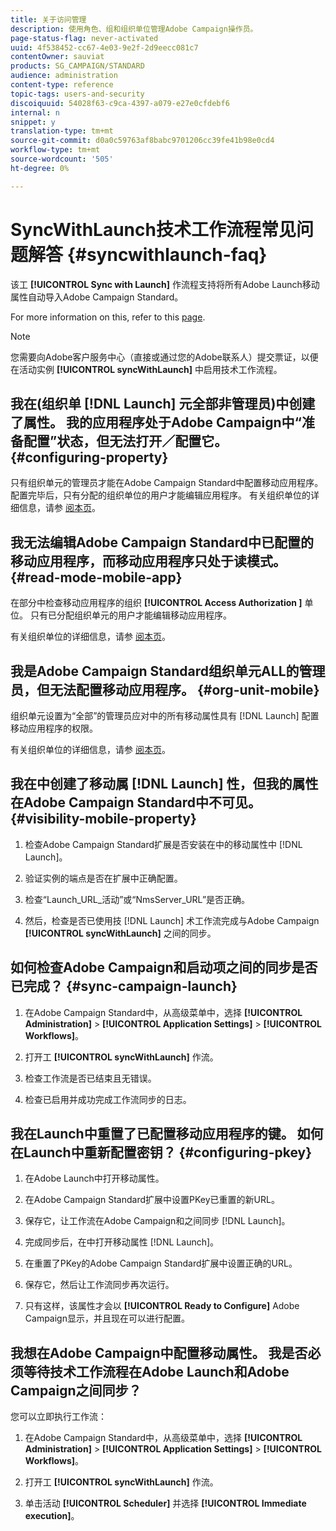 ```yaml
---
title: 关于访问管理
description: 使用角色、组和组织单位管理Adobe Campaign操作员。
page-status-flag: never-activated
uuid: 4f538452-cc67-4e03-9e2f-2d9eecc081c7
contentOwner: sauviat
products: SG_CAMPAIGN/STANDARD
audience: administration
content-type: reference
topic-tags: users-and-security
discoiquuid: 54028f63-c9ca-4397-a079-e27e0cfdebf6
internal: n
snippet: y
translation-type: tm+mt
source-git-commit: d0a0c59763af8babc9701206cc39fe41b98e0cd4
workflow-type: tm+mt
source-wordcount: '505'
ht-degree: 0%

---
```



# SyncWithLaunch技术工作流程常见问题解答 {#syncwithlaunch-faq}

该工 **[!UICONTROL Sync with Launch]** 作流程支持将所有Adobe Launch移动属性自动导入Adobe Campaign Standard。

For more information on this, refer to this [page](../../administration/using/technical-workflows.md).

>[!NOTE]
>
>您需要向Adobe客户服务中心（直接或通过您的Adobe联系人）提交票证，以便在活动实例 **[!UICONTROL syncWithLaunch]** 中启用技术工作流程。

## 我在(组织单 [!DNL Launch] 元全部非管理员)中创建了属性。 我的应用程序处于Adobe Campaign中“准备配置”状态，但无法打开／配置它。 {#configuring-property}

只有组织单元的管理员才能在Adobe Campaign Standard中配置移动应用程序。 配置完毕后，只有分配的组织单位的用户才能编辑应用程序。 有关组织单位的详细信息，请参 [阅本页](../../administration/using/organizational-units.md)。

## 我无法编辑Adobe Campaign Standard中已配置的移动应用程序，而移动应用程序只处于读模式。 {#read-mode-mobile-app}

在部分中检查移动应用程序的组织 **[!UICONTROL Access Authorization ]** 单位。 只有已分配组织单元的用户才能编辑移动应用程序。

有关组织单位的详细信息，请参 [阅本页](../../administration/using/organizational-units.md)。

## 我是Adobe Campaign Standard组织单元ALL的管理员，但无法配置移动应用程序。 {#org-unit-mobile}

组织单元设置为“全部”的管理员应对中的所有移动属性具有 [!DNL Launch] 配置移动应用程序的权限。

有关组织单位的详细信息，请参 [阅本页](../../administration/using/organizational-units.md)。

## 我在中创建了移动属 [!DNL Launch] 性，但我的属性在Adobe Campaign Standard中不可见。 {#visibility-mobile-property}

1. 检查Adobe Campaign Standard扩展是否安装在中的移动属性中 [!DNL Launch]。

1. 验证实例的端点是否在扩展中正确配置。

1. 检查“Launch_URL_活动”或“NmsServer_URL”是否正确。

1. 然后，检查是否已使用技 [!DNL Launch] 术工作流完成与Adobe Campaign **[!UICONTROL syncWithLaunch]** 之间的同步。

## 如何检查Adobe Campaign和启动项之间的同步是否已完成？ {#sync-campaign-launch}

1. 在Adobe Campaign Standard中，从高级菜单中，选择 **[!UICONTROL Administration]** > **[!UICONTROL Application Settings]** > **[!UICONTROL Workflows]**。

1. 打开工 **[!UICONTROL syncWithLaunch]** 作流。

1. 检查工作流是否已结束且无错误。

1. 检查已启用并成功完成工作流同步的日志。

## 我在Launch中重置了已配置移动应用程序的键。 如何在Launch中重新配置密钥？ {#configuring-pkey}

1. 在Adobe Launch中打开移动属性。

1. 在Adobe Campaign Standard扩展中设置PKey已重置的新URL。

1. 保存它，让工作流在Adobe Campaign和之间同步 [!DNL Launch]。

1. 完成同步后，在中打开移动属性 [!DNL Launch]。

1. 在重置了PKey的Adobe Campaign Standard扩展中设置正确的URL。

1. 保存它，然后让工作流同步再次运行。

1. 只有这样，该属性才会以 **[!UICONTROL Ready to Configure]** Adobe Campaign显示，并且现在可以进行配置。

## 我想在Adobe Campaign中配置移动属性。 我是否必须等待技术工作流程在Adobe Launch和Adobe Campaign之间同步？

您可以立即执行工作流：

1. 在Adobe Campaign Standard中，从高级菜单中，选择 **[!UICONTROL Administration]** > **[!UICONTROL Application Settings]** > **[!UICONTROL Workflows]**。

1. 打开工 **[!UICONTROL syncWithLaunch]** 作流。

1. 单击活动 **[!UICONTROL Scheduler]** 并选择 **[!UICONTROL Immediate execution]**。
